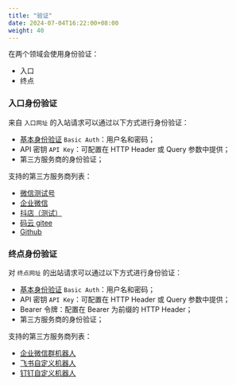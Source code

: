 ```yaml
---
title: "验证"
date: 2024-07-04T16:22:00+08:00
weight: 40
---
```


在两个领域会使用身份验证：

* 入口
* 终点

### 入口身份验证

来自 `入口网址` 的入站请求可以通过以下方式进行身份验证：

* [基本身份验证](https://developer.mozilla.org/en-US/docs/Web/HTTP/Authentication#basic_authentication_scheme) `Basic Auth`：用户名和密码；
* API 密钥 `API Key`：可配置在 HTTP Header 或 Query 参数中提供；
* 第三方服务商的身份验证；

支持的第三方服务商列表：

* [微信测试号](https://developers.weixin.qq.com/doc/offiaccount/Basic_Information/Access_Overview.html)
* [企业微信](https://developer.work.weixin.qq.com/document/10514)
* [抖店（测试）](https://op.jinritemai.com/docs/guide-docs/215/1977)
* [码云 gitee](https://gitee.com/help/articles/4290)
* [Github](https://docs.github.com/zh/webhooks/using-webhooks/validating-webhook-deliveries)

### 终点身份验证

对 `终点网址` 的出站请求可以通过以下方式进行身份验证：

* [基本身份验证](https://developer.mozilla.org/en-US/docs/Web/HTTP/Authentication#basic_authentication_scheme) `Basic Auth`：用户名和密码；
* API 密钥 `API Key`：可配置在 HTTP Header 或 Query 参数中提供；
* Bearer 令牌：配置在 Bearer 为前缀的 HTTP Header；
* 第三方服务商的身份验证；

支持的第三方服务商列表：

* [企业微信群机器人](https://developer.work.weixin.qq.com/document/path/91770)
* [飞书自定义机器人](https://open.feishu.cn/document/client-docs/bot-v3/add-custom-bot)
* [钉钉自定义机器人](https://open.dingtalk.com/document/robots/custom-robot-access)